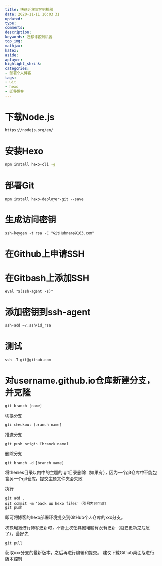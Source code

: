 ```yaml
---
title: 快速迁移博客到机器
date: 2020-11-11 16:03:31
updated:
type:
comments:
description:
keywords: 迁移博客到机器
top_img:
mathjax:
katex:
aside:
aplayer:
highlight_shrink:
categories: 
- 部署个人博客
tags:
- Git
- hexo
- 迁移博客
---
```

# 下载Node.js
```bash
https://nodejs.org/en/
```
# 安装Hexo
```bash
npm install hexo-cli -g
```
# 部署Git
```
npm install hexo-deployer-git --save
```
# 生成访问密钥
```
ssh-keygen -t rsa -C "GitHubname@163.com"
```
# 在Github上申请SSH

# 在Gitbash上添加SSH
```
eval "$(ssh-agent -s)" 
```
# 添加密钥到ssh-agent
```
ssh-add ~/.ssh/id_rsa 
```

# 测试
```
ssh -T git@github.com
```

# 对username.github.io仓库新建分支，并克隆
```
git branch [name]
```
切换分支
```
git checkout [branch name]
```
推送分支
```
git push origin [branch name]
```
删除分支
```
git branch -d [branch name]
```
将themes目录以内中的主题的.git目录删除（如果有），因为一个git仓库中不能包含另一个git仓库，提交主题文件夹会失败

执行
```
git add .
git commit -m 'back up hexo files'（引号内容可改）
git push
```
即可将博客的hexo部署环境提交到GitHub个人仓库的xxx分支。

次换电脑进行博客更新时，不管上次在其他电脑有没有更新（就怕更新之后忘了），最好先
```
git pull
```
获取xxx分支的最新版本，之后再进行编辑和提交。
建议下载Github桌面版进行版本控制